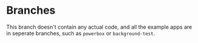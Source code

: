 # Branches

This branch doesn't contain any actual code, and all the example apps are in seperate branches, such as `powerbox` or `background-test`.
